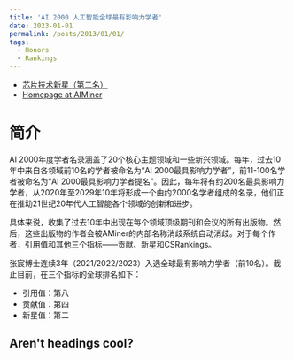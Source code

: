 ```yaml
---
title: 'AI 2000 人工智能全球最有影响力学者'
date: 2023-01-01
permalink: /posts/2013/01/01/
tags:
  - Honors
  - Rankings
---
```


* [芯片技术新星（第二名）](https://www.aminer.cn/ai2000?domain_ids=5debb11593d709897c4ee447)
* [Homepage at AIMiner](https://www.aminer.cn/profile/562cdb7645cedb3398ce6ac6)

简介
======
AI 2000年度学者名录涵盖了20个核心主题领域和一些新兴领域。每年，过去10年中来自各领域前10名的学者被命名为“AI 2000最具影响力学者”，前11-100名学者被命名为“AI 2000最具影响力学者提名”。因此，每年将有约200名最具影响力学者，从2020年至2029年10年将形成一个由约2000名学者组成的名录，他们正在推动21世纪20年代人工智能各个领域的创新和进步。

具体来说，收集了过去10年中出现在每个领域顶级期刊和会议的所有出版物。然后，这些出版物的作者会被AMiner的内部名称消歧系统自动消歧。对于每个作者，引用值和其他三个指标——贡献、新星和CSRankings。

张宸博士连续3年（2021/2022/2023）入选全球最有影响力学者（前10名）。截止目前，在三个指标的全球排名如下：
  * 引用值：第八
  * 贡献值：第四
  * 新星值：第二



Aren't headings cool?
------